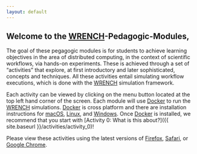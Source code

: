 ```yaml
---
layout: default
---
```

## Welcome to the [WRENCH](http://wrench-project.org)-Pedagogic-Modules,

The goal of these pegagogic modules is for students to achieve learning objectives in the area of distributed computing, in the context of scientific workflows, via hands-on experiments.
These is achieved through a set of “activities” that explore, at first introductory and later sophisticated, concepts and techniques. All these activities entail simulating workflow executions, which is done with the [WRENCH](http://wrench-project.org) simulation framework.

Each activity can be viewed by clicking on the menu button located at the top left hand corner of the screen. Each module will
use [Docker](https://docker.com) to run the [WRENCH](http://wrench-project.org) simulations. [Docker](https://docker.com) is cross platform and there
are installation instructions for [macOS](https://docs.docker.com/docker-for-mac/install/), [Linux](https://docs.docker.com/install/linux/docker-ce/ubuntu/),
and [Windows](https://docs.docker.com/docker-for-windows/install/). Once [Docker](https://docker.com) is installed, we recommend that you start with
[Activity 0: What is this about?]({{ site.baseurl }}/activities/activity_0)!

Please view these activities using the latest versions of [Firefox](https://www.mozilla.org/en-US/firefox/new/), [Safari](https://www.apple.com/safari/), or
[Google Chrome](https://www.google.com/chrome/). 
